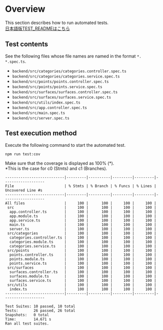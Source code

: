 # Overview
This section describes how to run automated tests.<br>
[日本語版TEST_READMEはこちら](TEST_README.md)

## Test contents
See the following files whose file names are named in the format `*. *.spec.ts`.
- `backend/src/categories/categories.controller.spec.ts`
- `backend/src/categories/categories.service.spec.ts`
- `backend/src/points/points.controller.spec.ts`
- `backend/src/points/points.service.spec.ts`
- `backend/src/surfaces/surfaces.controller.spec.ts`
- `backend/src/surfaces/surfaces.service.spec.ts`
- `backend/src/utils/index.spec.ts`
- `backend/src/app.controller.spec.ts`
- `backend/src/main.spec.ts`
- `backend/src/server.spec.ts`

## Test execution method
Execute the following command to start the automated test.
```
npm run test:cov
```

Make sure that the coverage is displayed as 100% (*).<br>
*This is the case for c0 (Stmts) and c1 (Branches).
```
---------------------------|---------|----------|---------|---------|-------------------
File                       | % Stmts | % Branch | % Funcs | % Lines | Uncovered Line #s 
---------------------------|---------|----------|---------|---------|-------------------
All files                  |     100 |      100 |     100 |     100 |                   
 src                       |     100 |      100 |     100 |     100 |                   
  app.controller.ts        |     100 |      100 |     100 |     100 |                   
  app.module.ts            |     100 |      100 |     100 |     100 |                   
  app.service.ts           |     100 |      100 |     100 |     100 |                   
  main.ts                  |     100 |      100 |     100 |     100 |                   
  server.ts                |     100 |      100 |     100 |     100 |                   
 src/categories            |     100 |      100 |     100 |     100 |                   
  categories.controller.ts |     100 |      100 |     100 |     100 |                   
  categories.module.ts     |     100 |      100 |     100 |     100 |                   
  categories.service.ts    |     100 |      100 |     100 |     100 |                   
 src/points                |     100 |      100 |     100 |     100 |                   
  points.controller.ts     |     100 |      100 |     100 |     100 |                   
  points.module.ts         |     100 |      100 |     100 |     100 |                   
  points.service.ts        |     100 |      100 |     100 |     100 |                   
 src/surfaces              |     100 |      100 |     100 |     100 |                   
  surfaces.controller.ts   |     100 |      100 |     100 |     100 |                   
  surfaces.module.ts       |     100 |      100 |     100 |     100 |                   
  surfaces.service.ts      |     100 |      100 |     100 |     100 |                   
 src/utils                 |     100 |      100 |     100 |     100 |                   
  index.ts                 |     100 |      100 |     100 |     100 |                   
---------------------------|---------|----------|---------|---------|-------------------

Test Suites: 10 passed, 10 total
Tests:       26 passed, 26 total
Snapshots:   0 total
Time:        14.671 s
Ran all test suites.
```